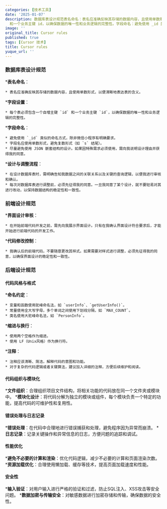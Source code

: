```yaml
---
categories: [技术工具]
date: '2025-01-07'
description: 数据库表设计规范表名命名：表名应准确反映其存储的数据内容，且使用单数形式，以便清晰地表达表的含义。字段设置：每个表必须包含一个自增主键 id
  和一个业务主键 id，以确保数据的唯一性和业务逻辑的完整性。字段命名：避免使用 _id 类似的命名方式，除非微信小程序有明确要求。字段名应使用单数形式，...
image: ''
original_title: Cursor rules
published: true
tags: [Cursor 技术]
title: Cursor rules
yuque_url: ''
---
```


### 数据库表设计规范

  ***表名命名**：

    * 表名应准确反映其存储的数据内容，且使用单数形式，以便清晰地表达表的含义。

  ***字段设置**：

    * 每个表必须包含一个自增主键 `id` 和一个业务主键 `id`，以确保数据的唯一性和业务逻辑的完整性。

  ***字段命名**：

    * 避免使用 `_id` 类似的命名方式，除非微信小程序有明确要求。
    * 字段名应使用单数形式，避免复数形式（如 `s` 结尾）。
    * 尽量避免使用 JSON 嵌套结构的设计。如果因特殊需求必须使用，需向我说明设计理由并获得我的同意。

  ***设计与调整流程**：

    * 在设计数据库表时，需明确告知我数据之间的关联关系以及关键的查询逻辑，以便我进行审核和确认。
    * 每次对数据库表进行调整前，必须先征得我的同意。一旦我同意了某个设计，就不要轻易对其进行改动，以保持数据结构的稳定性和一致性。

### 前端设计规范

  ***界面设计审核**：

    * 在开始前端代码开发之前，需先向我展示界面设计。只有在我确认界面设计符合要求后，才能开始进行前端代码的开发工作。

  ***代码修改控制**：

    * 我确认后的前端代码，不要随意更改其样式。如果需要对样式进行调整，必须先征得我的同意，以确保界面设计的稳定性和一致性。

### 后端设计规范

#### 代码风格与格式

  ***命名约定**：

    * 变量和函数使用驼峰命名法，如 `userInfo`、`getUserInfo()`。
    * 常量使用全大写字母，多个单词之间使用下划线分隔，如 `MAX_COUNT`。
    * 类名使用大驼峰命名法，如 `PersonInfo`。

  ***缩进与换行**：

    * 使用两个空格作为缩进。
    * 使用 LF（Unix风格）作为换行符。

  ***注释**：

    * 注释应该清晰、简洁，解释代码的意图和功能。
    * 对于复杂的代码逻辑或者关键算法，建议加入详细的注释，方便后续维护和阅读。

#### 代码组织与模块化

  ***文件组织**：合理组织项目文件结构，将相关功能的代码放在同一个文件夹或模块中。
  ***模块化设计**：将代码分解为独立的模块或组件，每个模块负责一个特定的功能，提高代码的可维护性和复用性。

#### 错误处理与日志记录

  ***错误处理**：在代码中合理地进行错误捕获和处理，避免程序因为异常而崩溃。
  ***日志记录**：记录关键操作和异常信息的日志，方便问题的追踪和调试。

#### 性能优化

  ***避免不必要的计算和渲染**：优化代码逻辑，减少不必要的计算和页面渲染次数。
  ***资源加载优化**：合理使用懒加载、缓存等技术，提高页面加载速度和性能。

#### 安全性

  ***输入验证**：对用户输入进行严格的验证和过滤，防止SQL注入、XSS攻击等安全问题。
  ***数据加密与传输安全**：对敏感数据进行加密存储和传输，确保数据的安全性。
